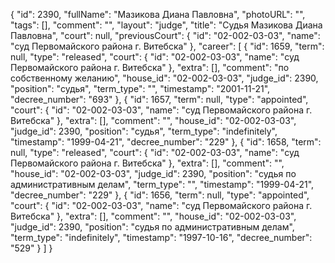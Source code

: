 {
    "id": 2390,
    "fullName": "Мазикова Диана Павловна",
    "photoURL": "",
    "tags": [],
    "comment": "",
    "layout": "judge",
    "title": "Судья Мазикова Диана Павловна",
    "court": null,
    "previousCourt": {
        "id": "02-002-03-03",
        "name": "суд Первомайского района г. Витебска"
    },
    "career": [
        {
            "id": 1659,
            "term": null,
            "type": "released",
            "court": {
                "id": "02-002-03-03",
                "name": "суд Первомайского района г. Витебска"
            },
            "extra": [],
            "comment": "по собственному желанию",
            "house_id": "02-002-03-03",
            "judge_id": 2390,
            "position": "судья",
            "term_type": "",
            "timestamp": "2001-11-21",
            "decree_number": "693"
        },
        {
            "id": 1657,
            "term": null,
            "type": "appointed",
            "court": {
                "id": "02-002-03-03",
                "name": "суд Первомайского района г. Витебска"
            },
            "extra": [],
            "comment": "",
            "house_id": "02-002-03-03",
            "judge_id": 2390,
            "position": "судья",
            "term_type": "indefinitely",
            "timestamp": "1999-04-21",
            "decree_number": "229"
        },
        {
            "id": 1658,
            "term": null,
            "type": "released",
            "court": {
                "id": "02-002-03-03",
                "name": "суд Первомайского района г. Витебска"
            },
            "extra": [],
            "comment": "",
            "house_id": "02-002-03-03",
            "judge_id": 2390,
            "position": "судья по административным делам",
            "term_type": "",
            "timestamp": "1999-04-21",
            "decree_number": "229"
        },
        {
            "id": 1656,
            "term": null,
            "type": "appointed",
            "court": {
                "id": "02-002-03-03",
                "name": "суд Первомайского района г. Витебска"
            },
            "extra": [],
            "comment": "",
            "house_id": "02-002-03-03",
            "judge_id": 2390,
            "position": "судья по административным делам",
            "term_type": "indefinitely",
            "timestamp": "1997-10-16",
            "decree_number": "529"
        }
    ]
}